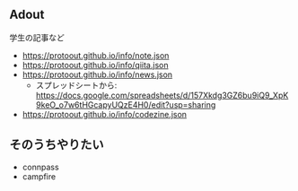 
## Adout

学生の記事など

* https://protoout.github.io/info/note.json
* https://protoout.github.io/info/qiita.json
* https://protoout.github.io/info/news.json
    * スプレッドシートから: https://docs.google.com/spreadsheets/d/157Xkdg3GZ6bu9iQ9_XpK9keO_o7w6tHGcapyUQzE4H0/edit?usp=sharing
* https://protoout.github.io/info/codezine.json

## そのうちやりたい

* connpass
* campfire
